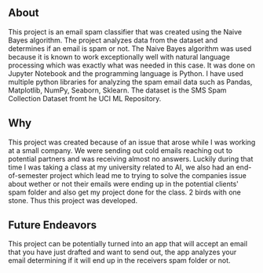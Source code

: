 ## About 
This project is an email spam classifier that was created using the Naive Bayes algorithm. The project analyzes data from the dataset and determines if an email is spam or not. The Naive Bayes algorithm was used because it is known to work exceptionally well with natural language processing which was exactly what was needed in this case. It was done on Jupyter Notebook and the programming language is Python. I have used multiple python libraries for analyzing the spam email data such as Pandas, Matplotlib, NumPy, Seaborn, Sklearn.
The dataset is the SMS Spam Collection Dataset fromt he UCI ML Repository.  
## Why
This project was created because of an issue that arose while I was working at a small company. We were sending out cold emails reaching out to potential partners and was receiving almost no answers. Luckily during that time I was taking a class at my university related to AI, we also had an end-of-semester project which lead me to trying to solve the companies issue about wether or not their emails were ending up in the potential clients' spam folder and also get my project done for the class. 2 birds with one stone. Thus this project was developed. 

## Future Endeavors
This project can be potentially turned into an app that will accept an email that you have just drafted and want to send out, the app analyzes your email determining if it will end up in the receivers spam folder or not. 
